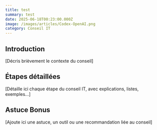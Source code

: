 ```yaml
---
title: test
summary: test
date: 2025-06-18T00:23:00.000Z
image: /images/articles/Codex-OpenAI.png
category: Conseil IT
---
```

## Introduction

[Décris brièvement le contexte du conseil]

## Étapes détaillées

[Détaille ici chaque étape du conseil IT, avec explications, listes, exemples...]

## Astuce Bonus

[Ajoute ici une astuce, un outil ou une recommandation liée au conseil]
